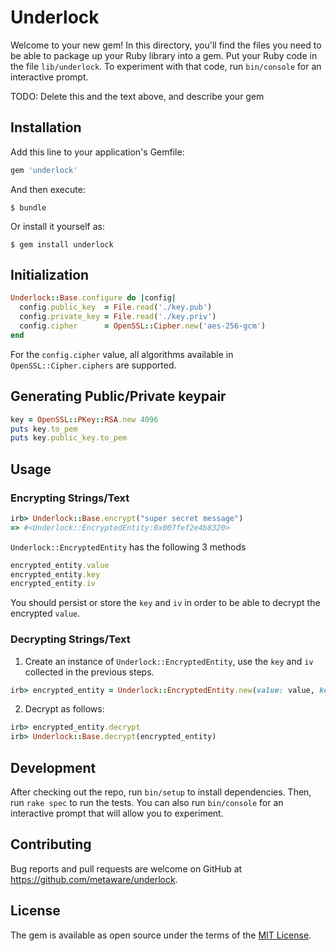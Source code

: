  # Underlock

Welcome to your new gem! In this directory, you'll find the files you need to be able to package up your Ruby library into a gem. Put your Ruby code in the file `lib/underlock`. To experiment with that code, run `bin/console` for an interactive prompt.

TODO: Delete this and the text above, and describe your gem

## Installation

Add this line to your application's Gemfile:

```ruby
gem 'underlock'
```

And then execute:

    $ bundle

Or install it yourself as:

    $ gem install underlock

## Initialization

```ruby
Underlock::Base.configure do |config|
  config.public_key  = File.read('./key.pub')
  config.private_key = File.read('./key.priv')
  config.cipher      = OpenSSL::Cipher.new('aes-256-gcm')
end
```

For the `config.cipher` value, all algorithms available in `OpenSSL::Cipher.ciphers` are supported.

## Generating Public/Private keypair

```ruby
key = OpenSSL::PKey::RSA.new 4096
puts key.to_pem
puts key.public_key.to_pem
```

## Usage

### Encrypting Strings/Text

```ruby
irb> Underlock::Base.encrypt("super secret message")
=> #<Underlock::EncryptedEntity:0x007fef2e4b8320>
```

`Underlock::EncryptedEntity` has the following 3 methods

```ruby
encrypted_entity.value
encrypted_entity.key
encrypted_entity.iv
```

You should persist or store the `key` and `iv` in order to be able to decrypt the encrypted `value`.

### Decrypting Strings/Text

1. Create an instance of `Underlock::EncryptedEntity`, use the `key` and `iv` collected in the previous steps.

```ruby
irb> encrypted_entity = Underlock::EncryptedEntity.new(value: value, key: key, iv: iv)
```

2. Decrypt as follows:

```ruby
irb> encrypted_entity.decrypt
irb> Underlock::Base.decrypt(encrypted_entity)
```

## Development

After checking out the repo, run `bin/setup` to install dependencies. Then, run `rake spec` to run the tests. You can also run `bin/console` for an interactive prompt that will allow you to experiment.

## Contributing

Bug reports and pull requests are welcome on GitHub at https://github.com/metaware/underlock.


## License

The gem is available as open source under the terms of the [MIT License](http://opensource.org/licenses/MIT).

